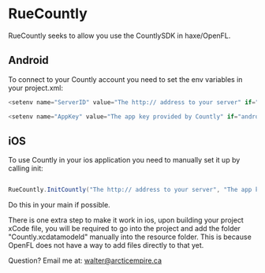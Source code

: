 RueCountly
==========


RueCountly seeks to allow you use the CountlySDK in haxe/OpenFL.

Android
-------

To connect to your Countly account you need to set the env variables in your project.xml:

```java
<setenv name="ServerID" value="The http:// address to your server" if="android" />

<setenv name="AppKey" value="The app key provided by Countly" if="android" />
```


iOS
---

To use Countly in your ios application you need to manually set it up by calling init:

```java

RueCountly.InitCountly("The http:// address to your server", "The app key provided by Countly");

```

Do this in your main if possible.

There is one extra step to make it work in ios, upon building your project xCode file, you will be required to go into the project and add the folder "Countly.xcdatamodeld" manually into the resource folder. This is because OpenFL does not have a way to add files directly to that yet.




Question? Email me at: walter@arcticempire.ca 